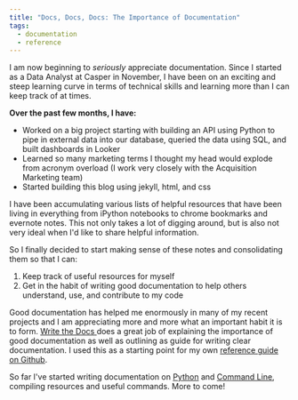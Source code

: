 ```yaml
---
title: "Docs, Docs, Docs: The Importance of Documentation"
tags:
  - documentation
  - reference
---
```


I am now beginning to _seriously_ appreciate documentation. Since I started as a Data Analyst at Casper in November, I have been on an exciting and steep learning curve in terms of technical skills and learning more than I can keep track of at times.

**Over the past few months, I have:**

-	Worked on a big project starting with building an API using Python to pipe in external data into our database, queried the data using SQL, and built dashboards in Looker
-	Learned so many marketing terms I thought my head would explode from acronym overload (I work very closely with the Acquisition Marketing team)
-	Started building this blog using jekyll, html, and css

I have been accumulating various lists of helpful resources that have been living in everything from iPython notebooks to chrome bookmarks and evernote notes. This not only takes a lot of digging around, but is also not very ideal when I'd like to share helpful information.

So I finally decided to start making sense of these notes and consolidating them so that I can:

1.	Keep track of useful resources for myself 
2.	Get in the habit of writing good documentation to help others understand, use, and contribute to my code

Good documentation has helped me enormously in many of my recent projects and I am appreciating more and more what an important habit it is to form. [Write the Docs ](http://www.writethedocs.org/) does a great job of explaining the importance of good documentation as well as outlining as guide for writing clear documentation. I used this as a starting point for my own [reference guide on Github](https://github.com/margotkurfess/reference).

So far I've started writing documentation on [Python](https://github.com/margotkurfess/reference/blob/master/python.md) and [Command Line](https://github.com/margotkurfess/reference/blob/master/command_line.md), compiling resources and useful commands. More to come!

